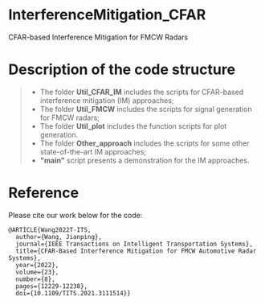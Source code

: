 # InterferenceMitigation_CFAR
CFAR-based Interference Mitigation for FMCW Radars

# Description of the code structure
> - The folder **Util_CFAR_IM** includes the scripts for CFAR-based interference mitigation (IM) approaches;
> - The folder **Util_FMCW** includes the scripts for signal generation for FMCW radars;
> - The folder **Util_plot** includes the function scripts for plot generation.
> - The folder **Other_approach** includes the scripts for some other state-of-the-art IM approaches;
> - **"main"** script presents a demonstration for the IM approaches.


# Reference
Please cite our work below for the code:
```
@ARTICLE{Wang2022T-ITS,
  author={Wang, Jianping},
  journal={IEEE Transactions on Intelligent Transportation Systems}, 
  title={CFAR-Based Interference Mitigation for FMCW Automotive Radar Systems}, 
  year={2022},
  volume={23},
  number={8},
  pages={12229-12238},
  doi={10.1109/TITS.2021.3111514}}
```
